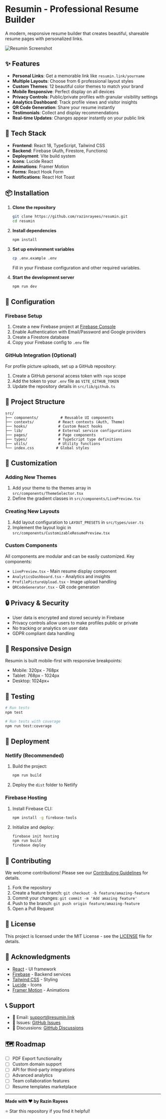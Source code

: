 # Resumin - Professional Resume Builder

A modern, responsive resume builder that creates beautiful, shareable resume pages with personalized links.

![Resumin Screenshot](https://via.placeholder.com/800x400/f97316/ffffff?text=Resumin+Resume+Builder)

## ✨ Features

- **Personal Links**: Get a memorable link like `resumin.link/yourname`
- **Multiple Layouts**: Choose from 6 professional layout styles
- **Custom Themes**: 12 beautiful color themes to match your brand
- **Mobile Responsive**: Perfect display on all devices
- **Privacy Controls**: Public/private profiles with granular visibility settings
- **Analytics Dashboard**: Track profile views and visitor insights
- **QR Code Generation**: Share your resume instantly
- **Testimonials**: Collect and display recommendations
- **Real-time Updates**: Changes appear instantly on your public link

## 🚀 Tech Stack

- **Frontend**: React 18, TypeScript, Tailwind CSS
- **Backend**: Firebase (Auth, Firestore, Functions)
- **Deployment**: Vite build system
- **Icons**: Lucide React
- **Animations**: Framer Motion
- **Forms**: React Hook Form
- **Notifications**: React Hot Toast

## 📦 Installation

1. **Clone the repository**
   ```bash
   git clone https://github.com/razinrayees/resumin.git
   cd resumin
   ```

2. **Install dependencies**
   ```bash
   npm install
   ```

3. **Set up environment variables**
   ```bash
   cp .env.example .env
   ```
   
   Fill in your Firebase configuration and other required variables.

4. **Start the development server**
   ```bash
   npm run dev
   ```

## 🔧 Configuration

### Firebase Setup

1. Create a new Firebase project at [Firebase Console](https://console.firebase.google.com/)
2. Enable Authentication with Email/Password and Google providers
3. Create a Firestore database
4. Copy your Firebase config to `.env` file

### GitHub Integration (Optional)

For profile picture uploads, set up a GitHub repository:

1. Create a GitHub personal access token with `repo` scope
2. Add the token to your `.env` file as `VITE_GITHUB_TOKEN`
3. Update the repository details in `src/lib/github.ts`

## 📁 Project Structure

```
src/
├── components/          # Reusable UI components
├── contexts/           # React contexts (Auth, Theme)
├── hooks/              # Custom React hooks
├── lib/                # External service configurations
├── pages/              # Page components
├── types/              # TypeScript type definitions
├── utils/              # Utility functions
└── index.css          # Global styles
```

## 🎨 Customization

### Adding New Themes

1. Add your theme to the themes array in `src/components/ThemeSelector.tsx`
2. Define the gradient classes in `src/components/LivePreview.tsx`

### Creating New Layouts

1. Add layout configuration to `LAYOUT_PRESETS` in `src/types/user.ts`
2. Implement the layout logic in `src/components/CustomizableResumePreview.tsx`

### Custom Components

All components are modular and can be easily customized. Key components:

- `LivePreview.tsx` - Main resume display component
- `AnalyticsDashboard.tsx` - Analytics and insights
- `ProfilePictureUpload.tsx` - Image upload handling
- `QRCodeGenerator.tsx` - QR code generation

## 🔒 Privacy & Security

- User data is encrypted and stored securely in Firebase
- Privacy controls allow users to make profiles public or private
- No tracking or analytics on user data
- GDPR compliant data handling

## 📱 Responsive Design

Resumin is built mobile-first with responsive breakpoints:

- Mobile: 320px - 768px
- Tablet: 768px - 1024px
- Desktop: 1024px+

## 🧪 Testing

```bash
# Run tests
npm test

# Run tests with coverage
npm run test:coverage
```

## 🚀 Deployment

### Netlify (Recommended)

1. Build the project:
   ```bash
   npm run build
   ```

2. Deploy the `dist` folder to Netlify

### Firebase Hosting

1. Install Firebase CLI:
   ```bash
   npm install -g firebase-tools
   ```

2. Initialize and deploy:
   ```bash
   firebase init hosting
   npm run build
   firebase deploy
   ```

## 🤝 Contributing

We welcome contributions! Please see our [Contributing Guidelines](CONTRIBUTING.md) for details.

1. Fork the repository
2. Create a feature branch: `git checkout -b feature/amazing-feature`
3. Commit your changes: `git commit -m 'Add amazing feature'`
4. Push to the branch: `git push origin feature/amazing-feature`
5. Open a Pull Request

## 📄 License

This project is licensed under the MIT License - see the [LICENSE](LICENSE) file for details.

## 🙏 Acknowledgments

- [React](https://reactjs.org/) - UI framework
- [Firebase](https://firebase.google.com/) - Backend services
- [Tailwind CSS](https://tailwindcss.com/) - Styling
- [Lucide](https://lucide.dev/) - Icons
- [Framer Motion](https://www.framer.com/motion/) - Animations

## 📞 Support

- 📧 Email: support@resumin.link
- 🐛 Issues: [GitHub Issues](https://github.com/razinrayees/resumin/issues)
- 💬 Discussions: [GitHub Discussions](https://github.com/razinrayees/resumin/discussions)

## 🗺️ Roadmap

- [ ] PDF Export functionality
- [ ] Custom domain support
- [ ] API for third-party integrations
- [ ] Advanced analytics
- [ ] Team collaboration features
- [ ] Resume templates marketplace

---

**Made with ❤️ by Razin Rayees**

⭐ Star this repository if you find it helpful!
